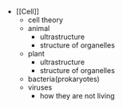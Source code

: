 * [[Cell]]
	* cell theory
	* animal
		* ultrastructure
		* structure of organelles
	* plant
		* ultrastructure
		* structure of organelles
	* bacteria(prokaryotes)
	* viruses
		* how they are not living

